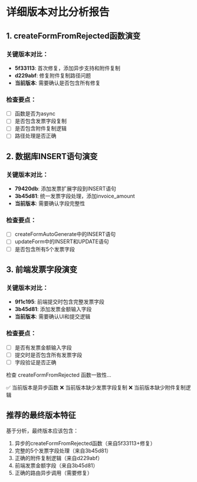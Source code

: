 # 详细版本对比分析报告

## 1. createFormFromRejected函数演变

### 关键版本对比：
- **5f33113**: 首次修复，添加异步支持和附件复制
- **d229abf**: 修复附件复制路径问题
- **当前版本**: 需要确认是否包含所有修复

### 检查要点：
- [ ] 函数是否为async
- [ ] 是否包含发票字段复制
- [ ] 是否包含附件复制逻辑
- [ ] 路径处理是否正确

## 2. 数据库INSERT语句演变

### 关键版本对比：
- **79420db**: 添加发票扩展字段到INSERT语句
- **3b45d81**: 统一发票字段处理，添加invoice_amount
- **当前版本**: 需要确认字段完整性

### 检查要点：
- [ ] createFormAutoGenerate中的INSERT语句
- [ ] updateForm中的INSERT和UPDATE语句
- [ ] 是否包含所有5个发票字段

## 3. 前端发票字段演变

### 关键版本对比：
- **9f1c195**: 前端提交时包含完整发票字段
- **3b45d81**: 添加发票金额输入字段
- **当前版本**: 需要确认UI和提交逻辑

### 检查要点：
- [ ] 是否有发票金额输入字段
- [ ] 提交时是否包含所有发票字段
- [ ] 字段验证是否正确

检查 createFormFromRejected 函数一致性...

✅ 当前版本是异步函数
❌ 当前版本缺少发票字段复制
❌ 当前版本缺少附件复制逻辑

## 推荐的最终版本特征

基于分析，最终版本应该包含：
1. 异步的createFormFromRejected函数（来自5f33113+修复）
2. 完整的5个发票字段处理（来自3b45d81）
3. 正确的附件复制逻辑（来自d229abf）
4. 前端发票金额字段（来自3b45d81）
5. 正确的路由异步调用（需要修复）
